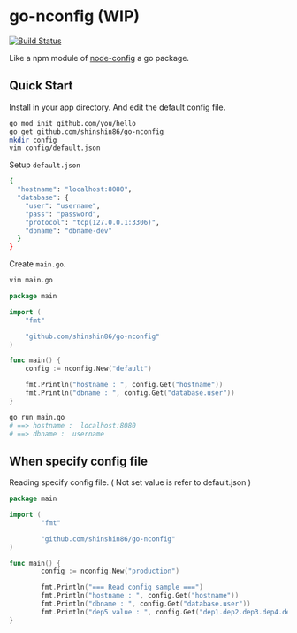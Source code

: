 # go-nconfig (WIP)

[![Build Status](https://travis-ci.org/shinshin86/go-nconfig.svg?branch=master)](https://travis-ci.org/shinshin86/go-nconfig)

Like a npm module of [node-config](<https://github.com/lorenwest/node-config>)  a go package. 



## Quick Start

Install in your app directory. And edit the default config file.

```bash
go mod init github.com/you/hello
go get github.com/shinshin86/go-nconfig
mkdir config
vim config/default.json
```



Setup `default.json`

```bash
{
  "hostname": "localhost:8080",
  "database": {
    "user": "username",
    "pass": "password",
    "protocol": "tcp(127.0.0.1:3306)",
    "dbname": "dbname-dev"
  }
}
```



Create `main.go`.

```bash
vim main.go
```



```go
package main

import (
	"fmt"

	"github.com/shinshin86/go-nconfig"
)

func main() {
	config := nconfig.New("default")

	fmt.Println("hostname : ", config.Get("hostname"))
	fmt.Println("dbname : ", config.Get("database.user"))
}
```



```bash
go run main.go
# ==> hostname :  localhost:8080
# ==> dbname :  username
```



##  When specify config file

Reading specify config file.
( Not set value is refer to default.json )

```go
package main

import (
        "fmt"

        "github.com/shinshin86/go-nconfig"
)

func main() {
        config := nconfig.New("production")

        fmt.Println("=== Read config sample ===")
        fmt.Println("hostname : ", config.Get("hostname"))
        fmt.Println("dbname : ", config.Get("database.user"))
        fmt.Println("dep5 value : ", config.Get("dep1.dep2.dep3.dep4.dep5.val"))
}
```

